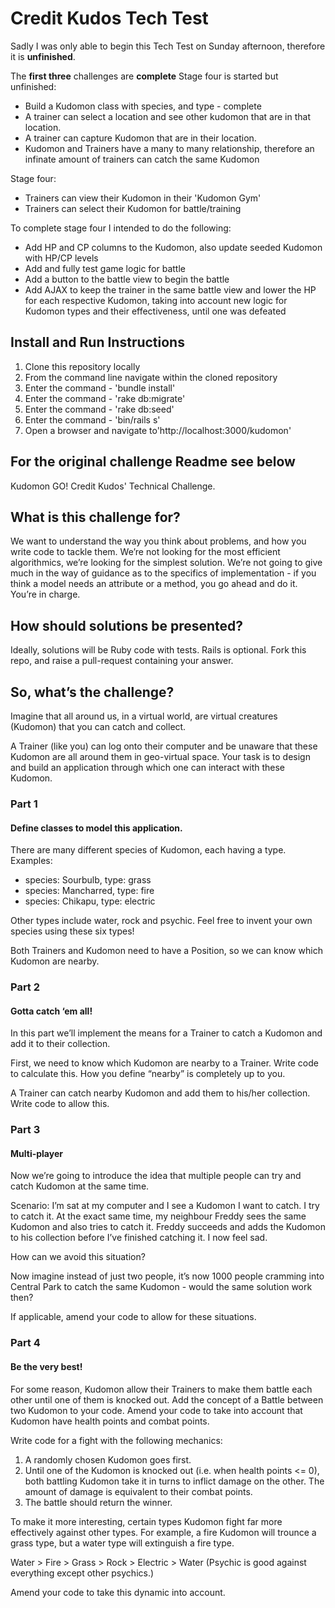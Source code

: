 # Credit Kudos Tech Test

Sadly I was only able to begin this Tech Test on Sunday afternoon, therefore it is **unfinished**.

The **first three** challenges are **complete** Stage four is started but unfinished:

- Build a Kudomon class with species, and type - complete
- A trainer can select a location and see other kudomon that are in that location.
- A trainer can capture Kudomon that are in their location.
- Kudomon and Trainers have a many to many relationship, therefore an infinate amount of trainers can catch the same Kudomon

Stage four:
- Trainers can view their Kudomon in their 'Kudomon Gym'
- Trainers can select their Kudomon for battle/training

To complete stage four I intended to do the following:

- Add HP and CP columns to the Kudomon, also update seeded Kudomon with HP/CP levels
- Add and fully test game logic for battle
- Add a button to the battle view to begin the battle
- Add AJAX to keep the trainer in the same battle view and lower the HP for each respective Kudomon, taking into account new logic for Kudomon types and their effectiveness, until one was defeated

Install and Run Instructions
---------------------------

1. Clone this repository locally
2. From the command line navigate within the cloned repository
3. Enter the command - 'bundle install'
4. Enter the command - 'rake db:migrate'
5. Enter the command - 'rake db:seed'
6. Enter the command - 'bin/rails s'
7. Open a browser and navigate to'http://localhost:3000/kudomon'

For the original challenge Readme see below
-------------------------------------------

Kudomon GO!
Credit Kudos' Technical Challenge.

## What is this challenge for?
We want to understand the way you think about problems, and how you write code to tackle them. We’re not looking for the most efficient algorithmics, we’re looking for the simplest solution. We’re not going to give much in the way of guidance as to the specifics of implementation - if you think a model needs an attribute or a method, you go ahead and do it. You’re in charge.

## How should solutions be presented?
Ideally, solutions will be Ruby code with tests. Rails is optional.
Fork this repo, and raise a pull-request containing your answer.

## So, what’s the challenge?
Imagine that all around us, in a virtual world, are virtual creatures (Kudomon) that you can catch and collect.

A Trainer (like you) can log onto their computer and be unaware that these Kudomon are all around them in geo-virtual space. Your task is to design and build an application through which one can interact with these Kudomon.

### Part 1
#### Define classes to model this application.
There are many different species of Kudomon, each having a type. Examples:

- species: Sourbulb, type: grass
- species: Mancharred, type: fire
- species: Chikapu, type: electric

Other types include water, rock and psychic. Feel free to invent your own species using these six types!

Both Trainers and Kudomon need to have a Position, so we can know which Kudomon are nearby.

### Part 2
#### Gotta catch ‘em all!
In this part we’ll implement the means for a Trainer to catch a Kudomon and add it to their collection.

First, we need to know which Kudomon are nearby to a Trainer. Write code to calculate this. How you define “nearby” is completely up to you.

A Trainer can catch nearby Kudomon and add them to his/her collection. Write code to allow this.

### Part 3
#### Multi-player
Now we’re going to introduce the idea that multiple people can try and catch Kudomon at the same time.

Scenario:
I’m sat at my computer and I see a Kudomon I want to catch. I try to catch it.
At the exact same time, my neighbour Freddy sees the same Kudomon and also tries to catch it.
Freddy succeeds and adds the Kudomon to his collection before I’ve finished catching it.
I now feel sad.

How can we avoid this situation?

Now imagine instead of just two people, it’s now 1000 people cramming into Central Park to catch the same Kudomon - would the same solution work then?

If applicable, amend your code to allow for these situations.

### Part 4
#### Be the very best!
For some reason, Kudomon allow their Trainers to make them battle each other until one of them is knocked out. Add the concept of a Battle between two Kudomon to your code. Amend your code to take into account that Kudomon have health points and combat points.

Write code for a fight with the following mechanics:

1. A randomly chosen Kudomon goes first.
2. Until one of the Kudomon is knocked out (i.e. when health points <= 0), both battling Kudomon take it in turns to inflict damage on the other. The amount of damage is equivalent to their combat points.
3. The battle should return the winner.

To make it more interesting, certain types Kudomon fight far more effectively against other types. For example, a fire Kudomon will trounce a grass type, but a water type will extinguish a fire type.

Water > Fire > Grass > Rock > Electric > Water
(Psychic is good against everything except other psychics.)

Amend your code to take this dynamic into account.

